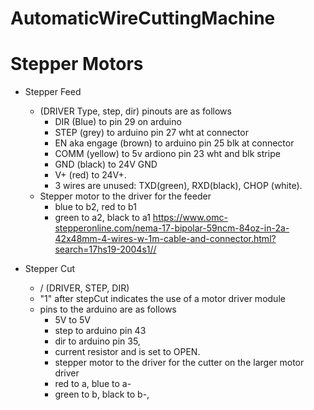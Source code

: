 # AutomaticWireCuttingMachine

# Stepper Motors

- Stepper Feed
    - (DRIVER Type, step, dir) pinouts are as follows
        - DIR (Blue) to pin 29 on arduino
        - STEP (grey) to arduino pin 27 wht at connector
        - EN aka engage (brown) to arduino pin 25 blk at connector
        - COMM (yellow) to 5v ardiono pin 23 wht and blk stripe
        - GND (black) to 24V GND
        - V+ (red) to 24V+. 
        - 3 wires are unused: TXD(green), RXD(black), CHOP (white).
    - Stepper motor to the driver for the feeder
        - blue to b2, red to b1
        - green to a2, black to a1     https://www.omc-stepperonline.com/nema-17-bipolar-59ncm-84oz-in-2a-42x48mm-4-wires-w-1m-cable-and-connector.html?search=17hs19-2004s1//

- Stepper Cut
    - / (DRIVER, STEP, DIR)
    - "1" after stepCut indicates the use of a motor driver module
    - pins to the arduino are as follows
        - 5V to 5V
        - step to arduino pin 43
        - dir to arduino pin 35, 
        - current resistor and is set to OPEN. 
        - stepper motor to the driver for the cutter on the larger motor driver
        - red to a, blue to a-
        - green to b, black to b-,  
    
